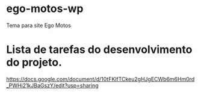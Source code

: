 # ego-motos-wp
Tema para site Ego Motos

# Lista de tarefas do desenvolvimento do projeto.
https://docs.google.com/document/d/10tFKlfTCkeu2gHJgECWb6m6Hm0rd_PWHi21kJBaGszY/edit?usp=sharing
